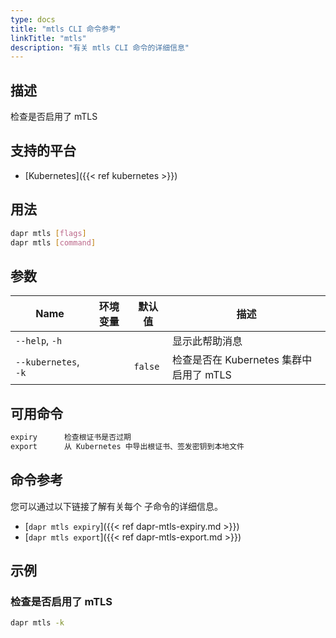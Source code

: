```yaml
---
type: docs
title: "mtls CLI 命令参考"
linkTitle: "mtls"
description: "有关 mtls CLI 命令的详细信息"
---
```


## 描述

检查是否启用了 mTLS

## 支持的平台

- [Kubernetes]({{< ref kubernetes >}})

## 用法

```bash
dapr mtls [flags]
dapr mtls [command]
```

## 参数

| Name                 | 环境变量 | 默认值     | 描述                           |
| -------------------- | ---- | ------- | ---------------------------- |
| `--help`, `-h`       |      |         | 显示此帮助消息                      |
| `--kubernetes`, `-k` |      | `false` | 检查是否在 Kubernetes 集群中启用了 mTLS |

## 可用命令

```txt
expiry      检查根证书是否过期
export      从 Kubernetes 中导出根证书、签发密钥到本地文件
```

## 命令参考

您可以通过以下链接了解有关每个 子命令的详细信息。

 - [`dapr mtls expiry`]({{< ref dapr-mtls-expiry.md >}})
 - [`dapr mtls export`]({{< ref dapr-mtls-export.md >}})

## 示例

### 检查是否启用了 mTLS
```bash
dapr mtls -k
```